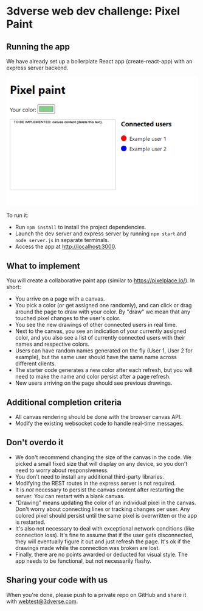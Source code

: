 # 3dverse web dev challenge: Pixel Paint
 
## Running the app

We have already set up a boilerplate React app (create-react-app) with an express server backend.

![screenshot](screenshot.png)

To run it:

- Run `npm install` to install the project dependencies.
- Launch the dev server and express server by running `npm start` and `node server.js` in separate terminals.
- Access the app at [http://localhost:3000](http://localhost:3000).

## What to implement

You will create a collaborative paint app (similar to https://pixelplace.io/). In short:

- You arrive on a page with a canvas.
- You pick a color (or get assigned one randomly), and can click or drag around the page to draw with your color. By "draw" we mean that any touched pixel changes to the user's color.
- You see the new drawings of other connected users in real time.
- Next to the canvas, you see an indication of your currently assigned color, and you also see a list of currently connected users with their names and respective colors.
- Users can have random names generated on the fly (User 1, User 2 for example), but the same user should have the same name across different clients.
- The starter code generates a new color after each refresh, but you will need to make the name and color persist after a page refresh.
- New users arriving on the page should see previous drawings.

## Additional completion criteria 

- All canvas rendering should be done with the browser canvas API.
- Modify the existing websocket code to handle real-time messages.

## Don't overdo it

- We don't recommend changing the size of the canvas in the code. We picked a small fixed size that will display on any device, so you don't need to worry about responsiveness.
- You don't need to install any additional third-party libraries.
- Modifying the REST routes in the express server is not required.
- It is *not* necessary to persist the canvas content after restarting the server. You can restart with a blank canvas.
- "Drawing" means updating the color of an individual pixel in the canvas. Don't worry about connecting lines or tracking changes per user. Any colored pixel should persist until the same pixel is overwritten or the app is restarted.
- It's also not necessary to deal with exceptional network conditions (like connection loss). It's fine to assume that if the user gets disconnected, they will eventually figure it out and just refresh the page. It's ok if the drawings made while the connection was broken are lost.
- Finally, there are no points awarded or deducted for visual style. The app needs to be functional, but not necessarily flashy.

## Sharing your code with us

When you're done, please push to a private repo on GitHub and share it with webtest@3dverse.com.
